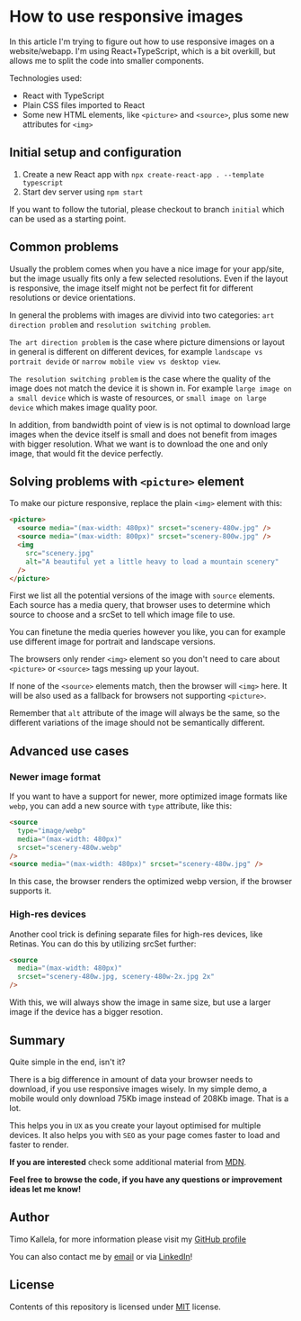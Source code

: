 # How to use responsive images

In this article I'm trying to figure out how to use responsive images on a website/webapp. I'm using React+TypeScript, which is a bit overkill, but allows me to split the code into smaller components.

Technologies used:

- React with TypeScript
- Plain CSS files imported to React
- Some new HTML elements, like `<picture>` and `<source>`, plus some new attributes for `<img>`

## Initial setup and configuration

1. Create a new React app with `npx create-react-app . --template typescript`
2. Start dev server using `npm start`

If you want to follow the tutorial, please checkout to branch `initial` which can be used as a starting point.

## Common problems

Usually the problem comes when you have a nice image for your app/site, but the image usually fits only a few selected resolutions. Even if the layout is responsive, the image itself might not be perfect fit for different resolutions or device orientations. 

In general the problems with images are divivid into two categories: `art direction problem` and `resolution switching problem`.

`The art direction problem` is the case where picture dimensions or layout in general is different on different devices, for example `landscape vs portrait devide` or `narrow mobile view vs desktop view`.

`The resolution switching problem` is the case where the quality of the image does not match the device it is shown in. For example `large image on a small device` which is waste of resources, or `small image on large device` which makes image quality poor.

In addition, from bandwidth point of view is is not optimal to download large images when the device itself is small and does not benefit from images with bigger resolution. What we want is to download the one and only image, that would fit the device perfectly.

## Solving problems with `<picture>` element

To make our picture responsive, replace the plain `<img>` element with this:

```html
<picture>
  <source media="(max-width: 480px)" srcset="scenery-480w.jpg" />
  <source media="(max-width: 800px)" srcset="scenery-800w.jpg" />
  <img
    src="scenery.jpg"
    alt="A beautiful yet a little heavy to load a mountain scenery"
  />
</picture>
```

First we list all the potential versions of the image with `source` elements. Each source has a media query, that browser uses to determine which source to choose and a srcSet to tell which image file to use.

You can finetune the media queries however you like, you can for example use different image for portrait and landscape versions.

The browsers only render `<img>` element so you don't need to care about `<picture>` or `<source>` tags messing up your layout.

If none of the `<source>` elements match, then the browser will `<img>` here. It will be also used as a fallback for browsers not supporting `<picture>`.

Remember that `alt` attribute of the image will always be the same, so the different variations of the image should not be semantically different.

## Advanced use cases

### Newer image format

If you want to have a support for newer, more optimized image formats like `webp`, you can add a new source with `type` attribute, like this:

```html
<source
  type="image/webp"
  media="(max-width: 480px)"
  srcset="scenery-480w.webp"
/>
<source media="(max-width: 480px)" srcset="scenery-480w.jpg" />
```

In this case, the browser renders the optimized webp version, if the browser supports it.

### High-res devices

Another cool trick is defining separate files for high-res devices, like Retinas. You can do this by utilizing srcSet further:

```html
<source
  media="(max-width: 480px)"
  srcset="scenery-480w.jpg, scenery-480w-2x.jpg 2x"
/>
```

With this, we will always show the image in same size, but use a larger image if the device has a bigger resotion.

## Summary

Quite simple in the end, isn't it?

There is a big difference in amount of data your browser needs to download, if you use responsive images wisely. In my simple demo, a mobile would only download 75Kb image instead of 208Kb image. That is a lot.

This helps you in `UX` as you create your layout optimised for multiple devices. It also helps you with `SEO` as your page comes faster to load and faster to render.

**If you are interested** check some additional material from [MDN](https://developer.mozilla.org/en-US/docs/Learn/HTML/Multimedia_and_embedding/Responsive_images#why_responsive_images).

**Feel free to browse the code, if you have any questions or improvement ideas let me know!**

## Author

Timo Kallela, for more information please visit my [GitHub profile](https://github.com/kallelat)

You can also contact me by [email](mailto:timo.kallela@gmail.com) or via [LinkedIn](https://www.linkedin.com/in/kallelat/)!

## License

Contents of this repository is licensed under [MIT](LICENSE) license.

